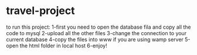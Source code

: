 # travel-project
to run this project:
1-first you need to open the database fila and copy all the code to mysql
2-upload all the other files
3-change the connection to your current database
4-copy the files into www if you are using wamp server
5-open the html folder in local host
6-enjoy!
